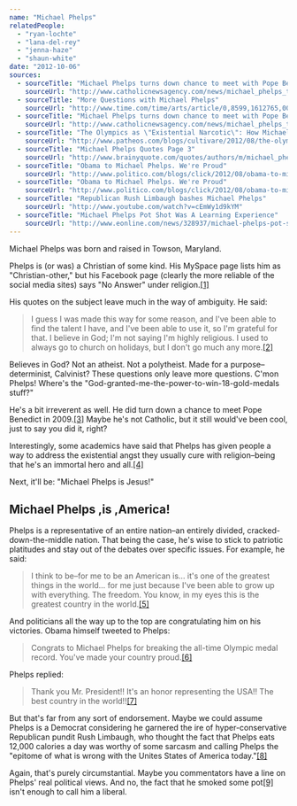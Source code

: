 ```yaml
---
name: "Michael Phelps"
relatedPeople:
  - "ryan-lochte"
  - "lana-del-rey"
  - "jenna-haze"
  - "shaun-white"
date: "2012-10-06"
sources:
  - sourceTitle: "Michael Phelps turns down chance to meet with Pope Benedict"
    sourceUrl: "http://www.catholicnewsagency.com/news/michael_phelps_turns_down_chance_to_meet_with_pope_benedict/"
  - sourceTitle: "More Questions with Michael Phelps"
    sourceUrl: "http://www.time.com/time/arts/article/0,8599,1612765,00.html"
  - sourceTitle: "Michael Phelps turns down chance to meet with Pope Benedict"
    sourceUrl: "http://www.catholicnewsagency.com/news/michael_phelps_turns_down_chance_to_meet_with_pope_benedict/"
  - sourceTitle: "The Olympics as \"Existential Narcotic\": How Michael Phelps Represses Our Fear of Death"
    sourceUrl: "http://www.patheos.com/blogs/cultivare/2012/08/the-olympics-as-existential-narcotic/"
  - sourceTitle: "Michael Phelps Quotes Page 3"
    sourceUrl: "http://www.brainyquote.com/quotes/authors/m/michael_phelps_3.html"
  - sourceTitle: "Obama to Michael Phelps. We're Proud"
    sourceUrl: "http://www.politico.com/blogs/click/2012/08/obama-to-michael-phelps-were-proud-130740.html"
  - sourceTitle: "Obama to Michael Phelps. We're Proud"
    sourceUrl: "http://www.politico.com/blogs/click/2012/08/obama-to-michael-phelps-were-proud-130740.html"
  - sourceTitle: "Republican Rush Limbaugh bashes Michael Phelps"
    sourceUrl: "http://www.youtube.com/watch?v=cEmWy1d9kYM"
  - sourceTitle: "Michael Phelps Pot Shot Was A Learning Experience"
    sourceUrl: "http://www.eonline.com/news/328937/michael-phelps-pot-shot-was-a-learning-experience"
---
```


Michael Phelps was born and raised in Towson, Maryland.

Phelps is (or was) a Christian of some kind. His MySpace page lists him as "Christian-other," but his Facebook page (clearly the more reliable of the social media sites) says "No Answer" under religion.<a class="source-citation" href="http://www.catholicnewsagency.com/news/michael_phelps_turns_down_chance_to_meet_with_pope_benedict/" title="Michael Phelps turns down chance to meet with Pope Benedict">[1]</a>

His quotes on the subject leave much in the way of ambiguity. He said:

>I guess I was made this way for some reason, and I've been able to find the talent I have, and I've been able to use it, so I'm grateful for that. I believe in God; I'm not saying I'm highly religious. I used to always go to church on holidays, but I don't go much any more.<a class="source-citation" href="http://www.time.com/time/arts/article/0,8599,1612765,00.html" title="More Questions with Michael Phelps">[2]</a>

Believes in God? Not an atheist. Not a polytheist. Made for a purpose–determinist, Calvinist? These questions only leave more questions. C'mon Phelps! Where's the "God-granted-me-the-power-to-win-18-gold-medals stuff?"

He's a bit irreverent as well. He did turn down a chance to meet Pope Benedict in 2009.<a class="source-citation" href="http://www.catholicnewsagency.com/news/michael_phelps_turns_down_chance_to_meet_with_pope_benedict/" title="Michael Phelps turns down chance to meet with Pope Benedict">[3]</a> Maybe he's not Catholic, but it still would've been cool, just to say you did it, right?

Interestingly, some academics have said that Phelps has given people a way to address the existential angst they usually cure with religion–being that he's an immortal hero and all.<a class="source-citation" href="http://www.patheos.com/blogs/cultivare/2012/08/the-olympics-as-existential-narcotic/" title="The Olympics as &quot;Existential Narcotic&quot;: How Michael Phelps Represses Our Fear of Death">[4]</a>

Next, it'll be: "Michael Phelps is Jesus!"


## Michael Phelps ,is ,America!

Phelps is a representative of an entire nation–an entirely divided, cracked-down-the-middle nation. That being the case, he's wise to stick to patriotic platitudes and stay out of the debates over specific issues. For example, he said:

>I think to be–for me to be an American is… it's one of the greatest things in the world… for me just because I've been able to grow up with everything. The freedom. You know, in my eyes this is the greatest country in the world.<a class="source-citation" href="http://www.brainyquote.com/quotes/authors/m/michael_phelps_3.html" title="Michael Phelps Quotes Page 3">[5]</a>

And politicians all the way up to the top are congratulating him on his victories. Obama himself tweeted to Phelps:

>Congrats to Michael Phelps for breaking the all-time Olympic medal record. You've made your country proud.<a class="source-citation" href="http://www.politico.com/blogs/click/2012/08/obama-to-michael-phelps-were-proud-130740.html" title="Obama to Michael Phelps. We&apos;re Proud">[6]</a>

Phelps replied:

>Thank you Mr. President!! It's an honor representing the USA!! The best country in the world!!<a class="source-citation" href="http://www.politico.com/blogs/click/2012/08/obama-to-michael-phelps-were-proud-130740.html" title="Obama to Michael Phelps. We&apos;re Proud">[7]</a>

But that's far from any sort of endorsement. Maybe we could assume Phelps is a Democrat considering he garnered the ire of hyper-conservative Republican pundit Rush Limbaugh, who thought the fact that Phelps eats 12,000 calories a day was worthy of some sarcasm and calling Phelps the "epitome of what is wrong with the Unites States of America today."<a class="source-citation" href="http://www.youtube.com/watch?v=cEmWy1d9kYM" title="Republican Rush Limbaugh bashes Michael Phelps">[8]</a>

Again, that's purely circumstantial. Maybe you commentators have a line on Phelps' real political views. And no, the fact that he smoked some pot<a class="source-citation" href="http://www.eonline.com/news/328937/michael-phelps-pot-shot-was-a-learning-experience" title="Michael Phelps Pot Shot Was A Learning Experience">[9]</a> isn't enough to call him a liberal. 